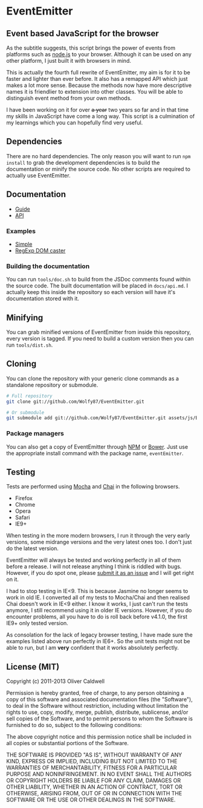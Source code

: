 # EventEmitter

## Event based JavaScript for the browser

As the subtitle suggests, this script brings the power of events from platforms such as [node.js](http://nodejs.org/) to your browser. Although it can be used on any other platform, I just built it with browsers in mind.

This is actually the fourth full rewrite of EventEmitter, my aim is for it to be faster and lighter than ever before. It also has a remapped API which just makes a lot more sense. Because the methods now have more descriptive names it is friendlier to extension into other classes. You will be able to distinguish event method from your own methods.

I have been working on it for over ~~a year~~ two years so far and in that time my skills in JavaScript have come a long way. This script is a culmination of my learnings which you can hopefully find very useful.

## Dependencies

There are no hard dependencies. The only reason you will want to run `npm install` to grab the development dependencies is to build the documentation or minify the source code. No other scripts are required to actually use EventEmitter.

## Documentation

 * [Guide](https://github.com/Wolfy87/EventEmitter/blob/master/docs/guide.md)
 * [API](https://github.com/Wolfy87/EventEmitter/blob/master/docs/api.md)

### Examples

 * [Simple](http://jsfiddle.net/Wolfy87/qXQu9/)
 * [RegExp DOM caster](http://jsfiddle.net/Wolfy87/JqRvS/)

### Building the documentation

You can run `tools/doc.sh` to build from the JSDoc comments found within the source code. The built documentation will be placed in `docs/api.md`. I actually keep this inside the repository so each version will have it's documentation stored with it.

## Minifying

You can grab minified versions of EventEmitter from inside this repository, every version is tagged. If you need to build a custom version then you can run `tools/dist.sh`.

## Cloning

You can clone the repository with your generic clone commands as a standalone repository or submodule.

```bash
# Full repository
git clone git://github.com/Wolfy87/EventEmitter.git

# Or submodule
git submodule add git://github.com/Wolfy87/EventEmitter.git assets/js/EventEmitter
```

### Package managers

You can also get a copy of EventEmitter through [NPM](https://npmjs.org/) or [Bower](http://bower.io/). Just use the appropriate install command with the package name, `eventEmitter`.

## Testing

Tests are performed using [Mocha](http://visionmedia.github.io/mocha/) and [Chai](http://chaijs.com/) in the following browsers.

 * Firefox
 * Chrome
 * Opera
 * Safari
 * IE9+

When testing in the more modern browsers, I run it through the very early versions, some midrange versions and the very latest ones too. I don't just do the latest version.

EventEmitter will always be tested and working perfectly in all of them before a release. I will not release anything I think is riddled with bugs. However, if you do spot one, please [submit it as an issue](https://github.com/Wolfy87/EventEmitter/issues) and I will get right on it.

I had to stop testing in IE<9. This is because Jasmine no longer seems to work in old IE. I converted all of my tests to Mocha/Chai and then realised Chai doesn't work in IE<9 either. I know it works, I just can't run the tests anymore, I still recommend using it in older IE versions. However, if you do encounter problems, all you have to do is roll back before v4.1.0, the first IE9+ only tested version.

As consolation for the lack of legacy browser testing, I have made sure the examples listed above run perfectly in IE6+. So the unit tests might not be able to run, but I am **very** confident that it works absolutely perfectly.

## License (MIT)

Copyright (c) 2011-2013 Oliver Caldwell

Permission is hereby granted, free of charge, to any person obtaining a copy of this software and associated documentation files (the "Software"), to deal in the Software without restriction, including without limitation the rights to use, copy, modify, merge, publish, distribute, sublicense, and/or sell copies of the Software, and to permit persons to whom the Software is furnished to do so, subject to the following conditions:

The above copyright notice and this permission notice shall be included in all copies or substantial portions of the Software.

THE SOFTWARE IS PROVIDED "AS IS", WITHOUT WARRANTY OF ANY KIND, EXPRESS OR IMPLIED, INCLUDING BUT NOT LIMITED TO THE WARRANTIES OF MERCHANTABILITY, FITNESS FOR A PARTICULAR PURPOSE AND NONINFRINGEMENT. IN NO EVENT SHALL THE AUTHORS OR COPYRIGHT HOLDERS BE LIABLE FOR ANY CLAIM, DAMAGES OR OTHER LIABILITY, WHETHER IN AN ACTION OF CONTRACT, TORT OR OTHERWISE, ARISING FROM, OUT OF OR IN CONNECTION WITH THE SOFTWARE OR THE USE OR OTHER DEALINGS IN THE SOFTWARE.